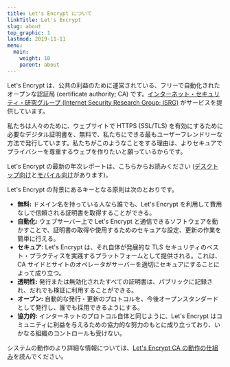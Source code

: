 ```yaml
---
title: Let's Encrypt について
linkTitle: Let's Encrypt
slug: about
top_graphic: 1
lastmod: 2019-11-11
menu:
  main:
    weight: 10
    parent: about
---
```


Let's Encrypt は、公共の利益のために運営されている、フリーで自動化されたオープンな認証局 (certificate authority; CA) です。[インターネット・セキュリティ・研究グループ (Internet Security Research Group; ISRG)](https://www.abetterinternet.org/) がサービスを提供しています。

私たちは人々のために、ウェブサイトで HTTPS (SSL/TLS) を有効にするために必要なデジタル証明書を、無料で、私たちにできる最もユーザーフレンドリーな方法で発行しています。私たちがこのようなことをする理由は、よりセキュアでプライバシーを尊重するウェブを作りたいと願っているからです。

Let's Encrypt の最新の年次レポートは、こちらからお読みください ([デスクトップ向け](https://abetterinternet.org/documents/2019-ISRG-Annual-Report-Desktop.pdf)と[モバイル向け](https://abetterinternet.org/documents/2019-ISRG-Annual-Report-Mobile.pdf)があります)。

Let's Encrypt の背景にあるキーとなる原則は次のとおりです。

* **無料:** ドメイン名を持っている人なら誰でも、Let's Encrypt を利用して費用なしで信頼される証明書を取得することができる。
* **自動化:** ウェブサーバー上で Let's Encrypt と通信できるソフトウェアを動かすことで、証明書の取得や使用するためのセキュアな設定、更新の作業を簡単に行える。
* **セキュア:** Let's Encrypt は、それ自体が発展的な TLS セキュリティのベスト・プラクティスを実践するプラットフォームとして提供される。これは、CA サイドとサイトのオペレータがサーバーを適切にセキュアにすることによって成り立つ。
* **透明性:** 発行または無効化されたすべての証明書は、パブリックに記録され、だれでも検証に利用することができる。
* **オープン:** 自動的な発行・更新のプロトコルを、今後オープンスタンダードとして発行し、誰でも採用できるようにする。
* **協力的:** インターネットのプロトコル自体と同じように、Let's Encrypt はコミュニティに利益を与えるための協力的な努力のもとに成り立っており、いかなる組織のコントロールも受けない。

システムの動作のより詳細な情報については、[Let's Encrypt CA の動作の仕組み](/how-it-works)を読んでください。

